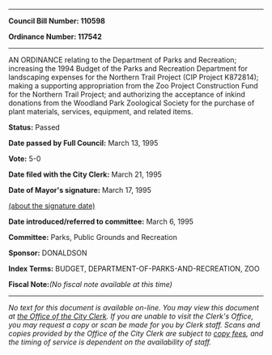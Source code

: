 

********

**Council Bill Number: 110598**
   
**Ordinance Number: 117542**
********

 AN ORDINANCE relating to the Department of Parks and Recreation; increasing the 1994 Budget of the Parks and Recreation Department for landscaping expenses for the Northern Trail Project (CIP Project K872814); making a supporting appropriation from the Zoo Project Construction Fund for the Northern Trail Project; and authorizing the acceptance of inkind donations from the Woodland Park Zoological Society for the purchase of plant materials, services, equipment, and related items.

**Status:** Passed
   
**Date passed by Full Council:** March 13, 1995
   
**Vote:** 5-0
   
**Date filed with the City Clerk:** March 21, 1995
   
**Date of Mayor's signature:** March 17, 1995
   
[(about the signature date)](/~public/approvaldate.htm)
   
   
   
**Date introduced/referred to committee:** March 6, 1995
   
**Committee:** Parks, Public Grounds and Recreation
   
**Sponsor:** DONALDSON
   
   
**Index Terms:** BUDGET, DEPARTMENT-OF-PARKS-AND-RECREATION, ZOO

**Fiscal Note:**_(No fiscal note available at this time)_
********

_No text for this document is available on-line. You may view this document at [the Office of the City Clerk](http://www.seattle.gov/leg/clerk/contactUs.htm). If you are unable to visit the Clerk's Office, you may request a copy or scan be made for you by Clerk staff. Scans and copies provided by the Office of the City Clerk are subject to [copy fees](http://clerk.seattle.gov/~public/clerkfees.htm), and the timing of service is dependent on the availability of staff._

